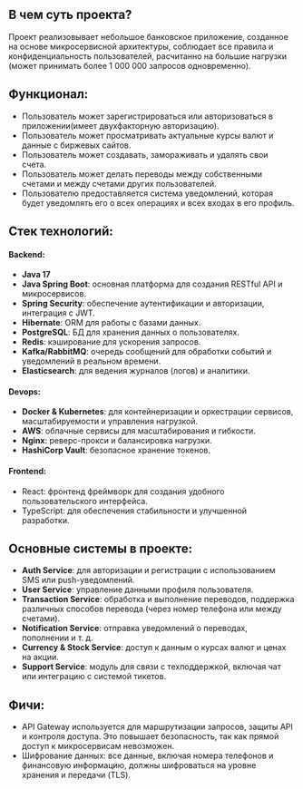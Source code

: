## В чем суть проекта?

Проект реализовывает небольшое банковское приложение, созданное на основе микросервисной архитектуры, 
соблюдает все правила и конфиденциальность пользователей, расчитанно на большие нагрузки (может принимать более 1 000 000 запросов одновременно).


## Функционал:
- Пользователь может зарегистрироваться или авторизоваться в приложении(имеет двухфакторную авторизацию).
- Пользователь может просматривать актуальные курсы валют и данные с биржевых сайтов.
- Пользователь может создавать, замораживать и удалять свои счета.
- Пользователь может делать переводы между собственными счетами и между счетами других пользователей.
- Пользователю предоставляется система уведомлений, которая будет уведомлять его о всех операциях и всех входах в его профиль.


## Стек технологий:

#### Backend:
- __Java 17__ 
- __Java Spring Boot__: основная платформа для создания RESTful API и микросервисов.
- __Spring Security__: обеспечение аутентификации и авторизации, интеграция с JWT.
- __Hibernate__: ORM для работы с базами данных.
- __PostgreSQL__: БД для хранения данных о пользователях.
- __Redis__: кэширование для ускорения запросов.
- __Kafka/RabbitMQ__: очередь сообщений для обработки событий и уведомлений в реальном времени.
- __Elasticsearch__: для ведения журналов (логов) и аналитики.

#### Devops:
- __Docker & Kubernetes__: для контейнеризации и оркестрации сервисов, масштабируемости и управления нагрузкой.
- __AWS__: облачные сервисы для масштабирования и гибкости.
- __Nginx__: реверс-прокси и балансировка нагрузки.
- __HashiCorp Vault__: безопасное хранение токенов.

#### Frontend:
- React: фронтенд фреймворк для создания удобного пользовательского интерфейса.
- TypeScript: для обеспечения стабильности и улучшенной разработки.



## Основные системы в проекте:

- __Auth Service__: для авторизации и регистрации с использованием SMS или push-уведомлений.
- __User Service__: управление данными профиля пользователя.
- __Transaction Service__: обработка и выполнение переводов, поддержка различных способов перевода (через номер телефона или между счетами).
- __Notification Service__: отправка уведомлений о переводах, пополнении и т. д.
- __Currency & Stock Service__: доступ к данным о курсах валют и ценах на акции.
- __Support Service__: модуль для связи с техподдержкой, включая чат или интеграцию с системой тикетов.

## Фичи:

- API Gateway используется для маршрутизации запросов, защиты API и контроля доступа. Это повышает безопасность, так как прямой доступ к микросервисам невозможен.
- Шифрование данных: все данные, включая номера телефонов и финансовую информацию, должны шифроваться на уровне хранения и передачи (TLS).

